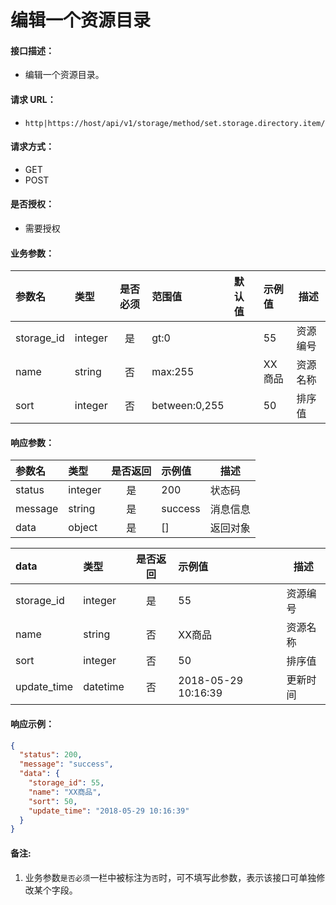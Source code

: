 # 编辑一个资源目录

#### 接口描述：
- 编辑一个资源目录。

#### 请求 URL：
- `http|https://host/api/v1/storage/method/set.storage.directory.item/`

#### 请求方式：
- GET
- POST

#### 是否授权：
- 需要授权

#### 业务参数：
|参数名|类型|是否必须|范围值|默认值|示例值|描述|
|:----|:---|:---:|:-----|:-----|:-----|-----|
|storage_id |integer |是 |gt:0 | |55 |资源编号 |
|name |string |否 |max:255 | |XX商品 |资源名称 |
|sort |integer |否 |between:0,255 | |50 |排序值 |

#### 响应参数：
|参数名|类型|是否返回|示例值|描述|
|:-----|:-----|:---:|:-----|-----|
|status |integer |是 |200 |状态码 |
|message |string |是 |success |消息信息 |
|data |object |是 |[] |返回对象 |

|data|类型|是否返回|示例值|描述|
|:-----|:-----|:---:|:-----|-----|
|storage_id |integer |是 |55 |资源编号 |
|name |string |否 |XX商品 |资源名称 |
|sort |integer |否 |50 |排序值 |
|update_time |datetime |否 |2018-05-29 10:16:39 |更新时间 |

#### 响应示例：
```json
{
  "status": 200,
  "message": "success",
  "data": {
    "storage_id": 55,
    "name": "XX商品",
    "sort": 50,
    "update_time": "2018-05-29 10:16:39"
  }
}
```

#### 备注:
1. 业务参数`是否必须`一栏中被标注为`否`时，可不填写此参数，表示该接口可单独修改某个字段。